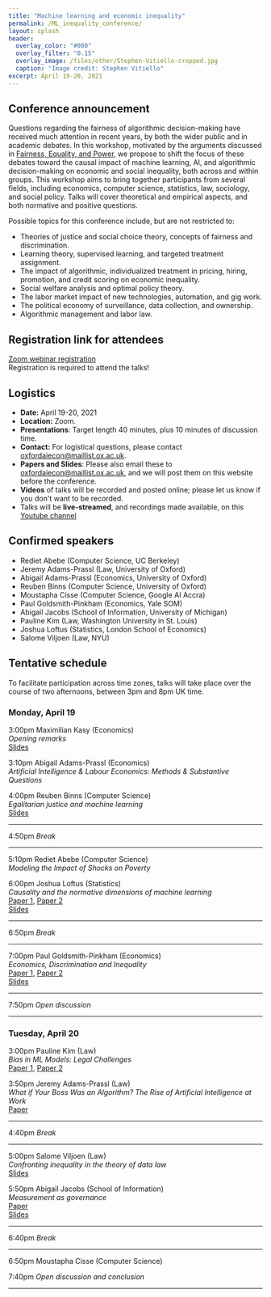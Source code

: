 ```yaml
---
title: "Machine learning and economic inequality"
permalink: /ML_inequality_conference/
layout: splash
header:
  overlay_color: "#000"
  overlay_filter: "0.15"
  overlay_image: /files/other/Stephen-Vitiello-cropped.jpg
  caption: "Image credit: Stephen Vitiello"
excerpt: April 19-20, 2021
---
```


## Conference announcement
Questions regarding the fairness of algorithmic decision-making have received much attention in recent years, by both the wider public and in academic debates.
In this workshop, motivated by the arguments discussed in [Fairness, Equality, and Power](/home/files/papers/fairness_equality_power.pdf), we propose to shift the focus of these debates toward the causal impact of machine learning, AI, and algorithmic decision-making on economic and social inequality, both across and within groups.
This workshop aims to bring together participants from several fields, including economics, computer science, statistics, law, sociology, and social policy.
Talks will cover theoretical and empirical aspects, and both normative and positive questions.

Possible topics for this conference include, but are not restricted to:
- Theories of justice and social choice theory, concepts of fairness and discrimination.
- Learning theory, supervised learning, and targeted treatment assignment.
- The impact of algorithmic, individualized treatment in pricing, hiring, promotion, and credit scoring on economic inequality.
- Social welfare analysis and optimal policy theory.
- The labor market impact of new technologies, automation, and gig work.
- The political economy of surveillance, data collection, and ownership.
- Algorithmic management and labor law.

## Registration link for attendees

[Zoom webinar registration](https://zoom.us/webinar/register/WN_FDytad9HSAqmApRvCRkbkg)  
Registration is required to attend the talks!  

## Logistics
* **Date:** April 19-20, 2021
* **Location:** Zoom.
* **Presentations**: Target length 40 minutes, plus 10 minutes of discussion time.
* **Contact:** For logistical questions, please contact [oxfordaiecon@maillist.ox.ac.uk](mailto:oxfordaiecon@maillist.ox.ac.uk).
* **Papers and Slides**: Please also email these to [oxfordaiecon@maillist.ox.ac.uk](mailto:oxfordaiecon@maillist.ox.ac.uk), and we will post them on this website before the conference.
* **Videos** of talks will be recorded and posted online; please let us know if you don't want to be recorded.
* Talks will be **live-streamed**, and recordings made available, on this [Youtube channel](https://www.youtube.com/channel/UCB3VHmtU-Acta1o0wbzWaag)  

## Confirmed speakers

- Rediet Abebe (Computer Science, UC Berkeley)
- Jeremy Adams-Prassl (Law, University of Oxford)
- Abigail Adams-Prassl (Economics, University of Oxford)
- Reuben Binns (Computer Science, University of Oxford)
- Moustapha Cisse (Computer Science, Google AI Accra)
- Paul Goldsmith-Pinkham (Economics, Yale SOM)
- Abigail Jacobs (School of Information, University of Michigan)
- Pauline Kim (Law, Washington University in St. Louis) 
- Joshua Loftus (Statistics, London School of Economics)
- Salome Viljoen (Law, NYU)


## Tentative schedule

To facilitate participation across time zones, talks will take place over the course of two afternoons, between 3pm and 8pm UK time.




### Monday, April 19

3:00pm Maximilian Kasy (Economics)  
*Opening remarks*  
[Slides](/home/files/slides/ML_inequality_intro_slides.pdf)  

3:10pm Abigail Adams-Prassl (Economics)  
*Artificial Intelligence & Labour Economics: Methods & Substantive Questions*  

4:00pm Reuben Binns (Computer Science)  
*Egalitarian justice and machine learning*  
[Slides](/home/files/other/ML_inequality_conference/slides_binns.pdf)  

---
4:50pm *Break*  

---

5:10pm Rediet Abebe (Computer Science)  
*Modeling the Impact of Shocks on Poverty*  

6:00pm Joshua Loftus (Statistics)  
*Causality and the normative dimensions of machine learning*  
[Paper 1](https://arxiv.org/abs/2006.08688), [Paper 2](http://proceedings.mlr.press/v97/kusner19a.html)  
[Slides](/home/files/other/ML_inequality_conference/slides_loftus.pdf)  

---
6:50pm *Break*  

---

7:00pm Paul Goldsmith-Pinkham (Economics)  
*Economics, Discrimination and Inequality*  
[Paper 1](https://papers.ssrn.com/sol3/papers.cfm?abstract_id=3072038),
[Paper 2](https://paulgp.github.io/papers/Gender_Gap_in_Housing_Returns.pdf)  
[Slides](/home/files/other/ML_inequality_conference/slides_goldsmith_pinkham.pdf)  

---
7:50pm *Open discussion*  

---


### Tuesday, April 20


3:00pm Pauline Kim (Law)  
*Bias in ML Models: Legal Challenges*  
[Paper 1](https://scholarship.law.wm.edu/wmlr/vol58/iss3/4/), 
[Paper 2](https://www.virginialawreview.org/articles/manipulating-opportunity/)  


3:50pm Jeremy Adams-Prassl (Law)  
*What if Your Boss Was an Algorithm? The Rise of Artificial Intelligence at Work*  
[Paper](https://papers.ssrn.com/sol3/papers.cfm?abstract_id=3661151)  

---
4:40pm *Break*  

---

5:00pm Salome Viljoen (Law)  
*Confronting inequality in the theory of data law*  
[Slides](/home/files/other/ML_inequality_conference/slides_viljoen.key)  

5:50pm Abigail Jacobs (School of Information)  
*Measurement as governance*  
[Paper](https://arxiv.org/abs/1912.05511)  
[Slides](/home/files/other/ML_inequality_conference/slides_jacobs.pdf)  

---
6:40pm *Break*  

---

6:50pm Moustapha Cisse (Computer Science)  

7:40pm *Open discussion and conclusion*  

---

